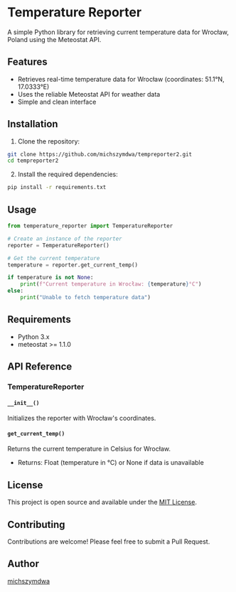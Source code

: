 # Temperature Reporter

A simple Python library for retrieving current temperature data for Wrocław, Poland using the Meteostat API.

## Features

- Retrieves real-time temperature data for Wrocław (coordinates: 51.1°N, 17.0333°E)
- Uses the reliable Meteostat API for weather data
- Simple and clean interface

## Installation

1. Clone the repository:
```bash
git clone https://github.com/michszymdwa/tempreporter2.git
cd tempreporter2
```

2. Install the required dependencies:
```bash
pip install -r requirements.txt
```

## Usage

```python
from temperature_reporter import TemperatureReporter

# Create an instance of the reporter
reporter = TemperatureReporter()

# Get the current temperature
temperature = reporter.get_current_temp()

if temperature is not None:
    print(f"Current temperature in Wrocław: {temperature}°C")
else:
    print("Unable to fetch temperature data")
```

## Requirements

- Python 3.x
- meteostat >= 1.1.0

## API Reference

### TemperatureReporter

#### `__init__()`
Initializes the reporter with Wrocław's coordinates.

#### `get_current_temp()`
Returns the current temperature in Celsius for Wrocław.
- Returns: Float (temperature in °C) or None if data is unavailable

## License

This project is open source and available under the [MIT License](https://opensource.org/licenses/MIT).

## Contributing

Contributions are welcome! Please feel free to submit a Pull Request.

## Author

[michszymdwa](https://github.com/michszymdwa)